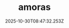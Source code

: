 ---
title: "amoras"
description: ""
image: "/uploads/photos/1761814052246-amoras.webp"
thumbnail: "/uploads/photos/1761814052246-amoras-thumb.webp"
width: 4000
height: 6000
featured: false
date: 2025-10-30T08:47:32.253Z
order: 0
---